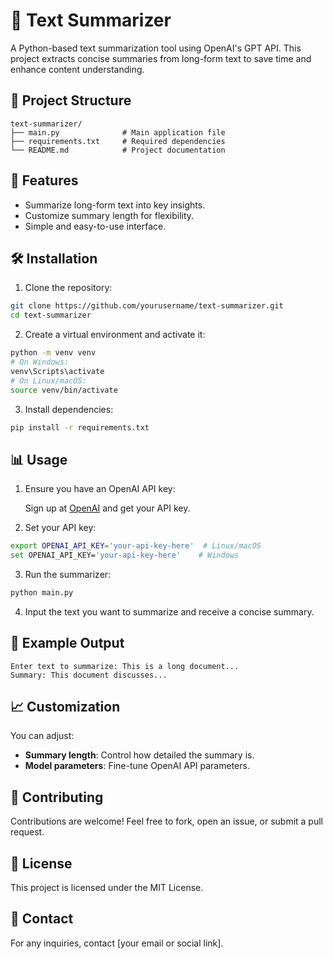 # 📄 Text Summarizer

A Python-based text summarization tool using OpenAI's GPT API. This project extracts concise summaries from long-form text to save time and enhance content understanding.

## 📂 Project Structure
```
text-summarizer/
├── main.py              # Main application file
├── requirements.txt     # Required dependencies
└── README.md            # Project documentation
```

## 🚀 Features
- Summarize long-form text into key insights.
- Customize summary length for flexibility.
- Simple and easy-to-use interface.

## 🛠️ Installation
1. Clone the repository:

```bash
git clone https://github.com/yourusername/text-summarizer.git
cd text-summarizer
```

2. Create a virtual environment and activate it:

```bash
python -m venv venv
# On Windows:
venv\Scripts\activate
# On Linux/macOS:
source venv/bin/activate
```

3. Install dependencies:

```bash
pip install -r requirements.txt
```

## 📊 Usage
1. Ensure you have an OpenAI API key:

   Sign up at [OpenAI](https://platform.openai.com/signup) and get your API key.

2. Set your API key:

```bash
export OPENAI_API_KEY='your-api-key-here'  # Linux/macOS
set OPENAI_API_KEY='your-api-key-here'    # Windows
```

3. Run the summarizer:

```bash
python main.py
```

4. Input the text you want to summarize and receive a concise summary.

## 📌 Example Output
```
Enter text to summarize: This is a long document...
Summary: This document discusses...
```

## 📈 Customization
You can adjust:
- **Summary length**: Control how detailed the summary is.
- **Model parameters**: Fine-tune OpenAI API parameters.

## 🤝 Contributing
Contributions are welcome! Feel free to fork, open an issue, or submit a pull request.

## 📜 License
This project is licensed under the MIT License.

## 📧 Contact
For any inquiries, contact [your email or social link].

